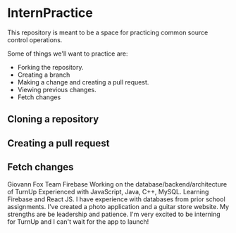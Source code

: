 # InternPractice

This repository is meant to be a space for practicing common source control operations. 

Some of things we'll want to practice are:
- Forking the repository.
- Creating a branch
- Making a change and creating a pull request.
- Viewing previous changes.
- Fetch changes

## Cloning a repository

## Creating a pull request

## Fetch changes

Giovann Fox
Team Firebase
Working on the database/backend/architecture of TurnUp
Experienced with JavaScript, Java, C++, MySQL.
Learning Firebase and React JS.
I have experience with databases from prior school assignments.  I've created a photo application and a guitar store website.
My strengths are be leadership and patience. 
I'm very excited to be interning for TurnUp and I can't wait for the app to launch!
